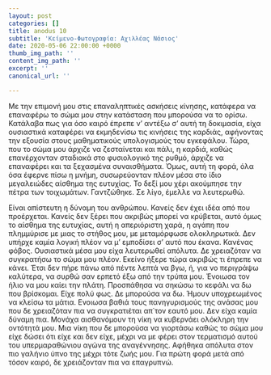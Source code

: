 ```yaml
---
layout: post
categories: []
title: anodus 10
subtitle: 'Κείμενο-Φωτογραφία: Αχιλλέας Νάσιος'
date: 2020-05-06 22:00:00 +0000
thumb_img_path: ''
content_img_path: ''
excerpt: ''
canonical_url: ''

---
```

Με την επιμονή μου στις επαναληπτικές ασκήσεις κίνησης, κατάφερα να επαναφέρω το σώμα μου στην κατάσταση που μπορούσα να το ορίσω. Κατάλαβα πως για όσο καιρό έπρεπε ν’ αντέξω σ’ αυτή τη δοκιμασία, είχα ουσιαστικά καταφέρει να εκμηδενίσω τις κινήσεις της καρδιάς, αφήνοντας την εξουσία στους μαθηματικούς υπολογισμούς του εγκεφάλου. Τώρα, που το σώμα μου άρχιζε να ζεσταίνεται και πάλι, η καρδιά, καθώς επανέρχονταν σταδιακά στο φυσιολογικό της ρυθμό, άρχιζε να επαναφέρει και τα ξεχασμένα συναισθήματα. Όμως, αυτή τη φορά, όλα όσα έφερνε πίσω η μνήμη, συσωρεύονταν πλέον μέσα στο ίδιο μεγαλειώδες αίσθημα της ευτυχίας. Το δεξί μου χέρι ακούμπησε την πέτρα των τοιχωμάτων. Γαντζώθηκε. Σε λίγο, έμελλε να λευτερωθώ.

Είναι απίστευτη η δύναμη του ανθρώπου. Κανείς δεν έχει ιδέα από που προέρχεται. Κανείς δεν ξέρει που ακριβώς μπορεί να κρύβεται, αυτό όμως το αίσθημα της ευτυχίας, αυτή η απεριόριστη χαρά, η αγάπη που πλημμύρισε με μιας το στήθος μου, με μεταμόρφωσε ολοκληρωτικά. Δεν υπήρχε καμία λογική πλέον να μ’ εμποδίσει σ’ αυτό που έκανα. Κανένας φόβος. Ουσιαστικά μέσα μου είχα λευτερωθεί απόλυτα. Δε χρειαζόταν να συγκρατήσω το σώμα μου πλέον. Εκείνο ήξερε τώρα ακριβώς τι έπρεπε να κάνει. Έτσι δεν πήρε πάνω από πέντε λεπτά να βγω, ή, για νο περιγράψω καλύτερα, να συρθώ σαν ερπετό έξω από την τρύπα μου. Ένοιωσα τον ήλιο να μου καίει την πλάτη. Προσπάθησα να σηκώσω το κεφάλι να δω που βρίσκομαι. Είχε πολύ φως. Δε μπορούσα να δω. Ήμουν υποχρεωμένος να κλείσω τα μάτια. Ενοιωσα βαθιά τους πανηγυρισμούς της ανάσας μου που δε χρειαζόταν πια να συγκρατιέται απ΄τον εαυτό μου. Δεν είχα καμία δύναμη πια. Μονάχα αισθανόμουν τη νίκη να κυβερνάει ολόκληρη την οντότητά μου. Μια νίκη που δε μπορούσα να γιορτάσω καθώς το σώμα μου είχε δώσει ότι είχε και δεν είχε, μέχρι να με φέρει στον τερματισμό αυτού του υπερμαραθώνιου αγώνα της αναγέννησης. Αφήθηκα απόλυτα στον πιο γαλήνιο ύπνο της μέχρι τότε ζωής μου. Για πρώτη φορά μετά από τόσον καιρό, δε χρειάζονταν πια να επαγρυπνώ.